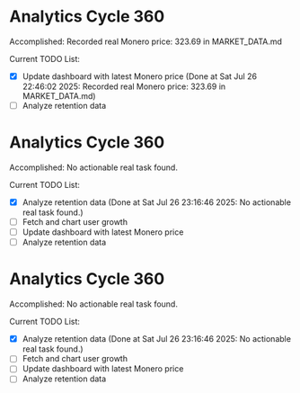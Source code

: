 # Analytics Cycle 360

Accomplished: Recorded real Monero price: 323.69 in MARKET_DATA.md

Current TODO List:

- [x] Update dashboard with latest Monero price  (Done at Sat Jul 26 22:46:02 2025: Recorded real Monero price: 323.69 in MARKET_DATA.md)
- [ ] Analyze retention data

# Analytics Cycle 360

Accomplished: No actionable real task found.

Current TODO List:

- [x] Analyze retention data  (Done at Sat Jul 26 23:16:46 2025: No actionable real task found.)
- [ ] Fetch and chart user growth
- [ ] Update dashboard with latest Monero price
- [ ] Analyze retention data

# Analytics Cycle 360

Accomplished: No actionable real task found.

Current TODO List:

- [x] Analyze retention data  (Done at Sat Jul 26 23:16:46 2025: No actionable real task found.)
- [ ] Fetch and chart user growth
- [ ] Update dashboard with latest Monero price
- [ ] Analyze retention data